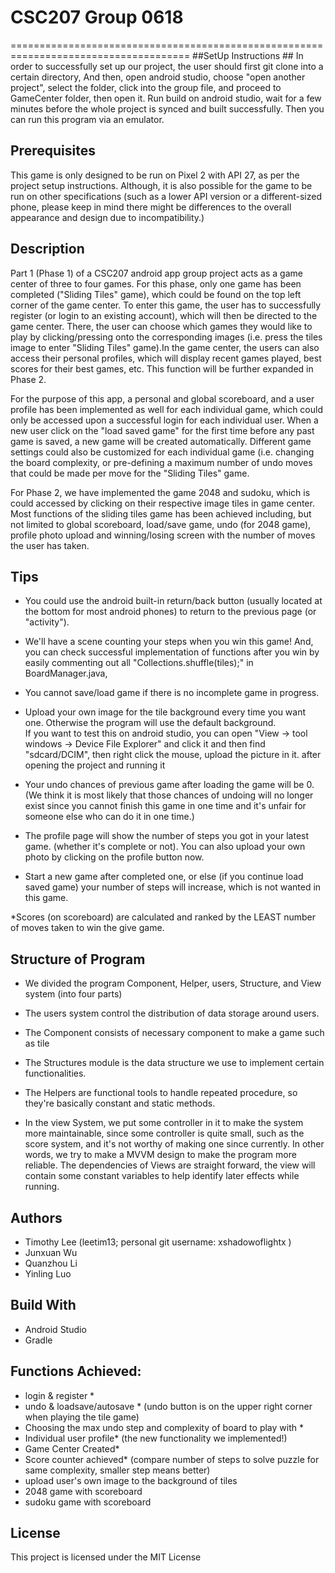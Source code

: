  # CSC207 Group 0618 #
 =====================================================================================
 ##SetUp Instructions ##
 In order to successfully set up our project, the user should first git clone into a certain directory,
 And then, open android studio, choose "open another project", select the folder, click into the group file,
 and proceed to GameCenter folder, then open it. Run build on android studio, wait for a few minutes before the
 whole project is synced and built successfully. Then you can run this program via an emulator.

## Prerequisites ##
 This game is only designed to be run on Pixel 2 with API 27, as per the project setup instructions.
 Although, it is also possible for the game to be run on other specifications (such as a lower API
 version or a different-sized phone, please keep in mind there might be differences to the overall
 appearance and design due to incompatibility.)
 
## Description ##
 Part 1 (Phase 1) of a CSC207 android app group project acts as a game center of
 three to four games. For this phase, only one game has been completed ("Sliding Tiles" game), which
 could be found on the top left corner of the game center. To enter this game, the user has to 
 successfully register (or login to an existing account), which will then be directed to the game 
 center. There, the user can choose which games they would like to play by clicking/pressing onto
 the corresponding images (i.e. press the tiles image to enter "Sliding Tiles" game).In the game 
 center, the users can also access their personal profiles, which will display recent games played, 
 best scores for their best games, etc. This function will be further expanded in Phase 2.
  
 For the purpose of this app, a personal and global scoreboard, and a user profile has been
 implemented as well for each individual game, which could only be accessed upon a successful login 
 for each individual user. When a new user click on the "load saved game" for the first time before
 any past game is saved, a new game will be created automatically. Different game settings could
 also be customized for each individual game (i.e. changing the board complexity, or pre-defining a
 maximum number of undo moves that could be made per move for the "Sliding Tiles" game.

 For Phase 2, we have implemented the game 2048 and sudoku, which is could accessed by clicking on
 their respective image tiles in game center. Most functions of the sliding tiles game has been achieved
 including, but not limited to global scoreboard, load/save game, undo (for 2048 game), profile photo
 upload and winning/losing screen with the number of moves the user has taken.

 ## Tips ##
 * You could use the android built-in return/back button (usually located at the bottom for most android
 phones) to return to the previous page (or "activity").  
 
 * We'll have a scene counting your steps when you win this game!
  And, you can check successful implementation of functions after you win by easily commenting out
  all "Collections.shuffle(tiles);" in BoardManager.java, 

 * You cannot save/load game if there is no incomplete game in progress.

 * Upload your own image for the tile background every time you want one. Otherwise the program will use the default background.  
 If you want to test this on android studio, you can open "View -> tool windows -> Device File Explorer" and click it and then find "sdcard/DCIM", then right click the mouse, upload the picture in it.
 after opening the project and running it

 * Your undo chances of previous game after loading the game will be 0. (We think it is most likely that
 those chances of undoing will no longer exist since you cannot finish this game in one time and it's unfair for someone else who can do it in one time.)

 * The profile page will show the number of steps you got in your latest game. (whether it's
 complete or not). You can also upload your own photo by clicking on the profile button now.

 * Start a new game after completed one, or else (if you continue load saved game) your number of
 steps will increase, which is not wanted in this game.

 *Scores (on scoreboard) are calculated and ranked by the LEAST number of moves taken to win the
 give game.


## Structure of Program ##
* We divided the program Component, Helper, users, Structure,  and View system (into four parts)  
* The users system control the distribution of data storage around users.
* The Component consists of necessary component to make a game such as tile
* The Structures module is the data structure we use to implement certain functionalities.
* The Helpers are functional tools to handle repeated procedure, so they're basically constant and static methods.  

* In the view System, we put some controller in it to make the system more maintainable, since some controller is quite small, such as the score system, and it's not worthy of making one since currently. In other words, we try to make a MVVM design to make the program more reliable. The dependencies of Views are straight forward, the view will contain some constant variables to help identify later effects while running.
 
## Authors ##
* Timothy Lee (leetim13; personal git username: xshadowoflightx )
* Junxuan Wu 
* Quanzhou Li
* Yinling Luo

## Build With ##
 * Android Studio
 * Gradle

## Functions Achieved: ##
 * login & register *
 * undo & loadsave/autosave * (undo button is on the upper right corner when playing the tile game)
 * Choosing the max undo step and complexity of board to play with *
 * Individual user profile* (the new functionality we implemented!)
 * Game Center Created*
 * Score counter achieved* (compare number of steps to solve puzzle for same complexity, smaller step
                            means better)
 * upload user's own image to the background of tiles
 * 2048 game with scoreboard
 * sudoku game with scoreboard

 ## License ##
This project is licensed under the MIT License
 
